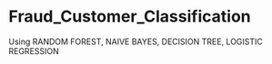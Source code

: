# Fraud_Customer_Classification
Using RANDOM FOREST, NAIVE BAYES, DECISION TREE, LOGISTIC REGRESSION

